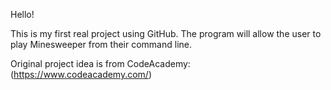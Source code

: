 Hello!

This is my first real project using GitHub. The program will allow the user to play Minesweeper from their command line.

Original project idea is from CodeAcademy: (https://www.codeacademy.com/)
